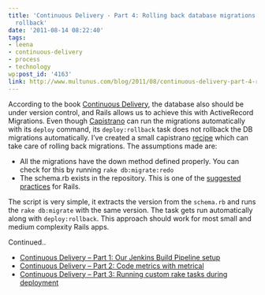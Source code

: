 ```yaml
---
title: 'Continuous Delivery - Part 4: Rolling back database migrations with Capistrano
  rollback'
date: '2011-08-14 08:22:40'
tags:
- leena
- continuous-delivery
- process
- technology
wp:post_id: '4163'
link: http://www.multunus.com/blog/2011/08/continuous-delivery-part-4-rolling-back-database-migrations-with-capistrano-rollback/
---
```


According to the book [Continuous Delivery](http://www.amazon.com/gp/product/0321601912?tag=contindelive-20), the database also should be under version control, and Rails allows us to achieve this with ActiveRecord Migrations. Even though [Capistrano](http://www.capify.org/)  can run the migrations automatically with its `deploy` command, its `deploy:rollback` task does not rollback the DB migrations automatically. I’ve created a small capistrano [recipe](https://github.com/multunus/capistrano-db-rollback) which can take care of rolling back migrations. The assumptions made are:

- All the migrations have the down method defined properly. You can check for this by running `rake db:migrate:redo`
- The schema.rb exists in the repository. This is one of the [suggested practices](http://guides.rubyonrails.org/migrations.html#schema-dumps-and-source-control) for Rails.

The script is very simple, it extracts the version from the `schema.rb` and runs the `rake db:migrate` with the same version. The task gets run automatically along with `deploy:rollback`. This approach should work for most small and medium complexity Rails apps.

Continued..

- [Continuous Delivery – Part 1: Our Jenkins Build Pipeline setup](http://www.multunus.com/2011/07/continuous-delivery-using-jenkins-build-pipeline/)
- [Continuous Delivery – Part 2: Code metrics with metrical](http://www.multunus.com/2011/07/continuous-delivery-code-metrics-with-metrical/)
- [Continuous Delivery – Part 3: Running custom rake tasks during deployment](http://www.multunus.com/2011/07/continuous-delivery-contd/)
